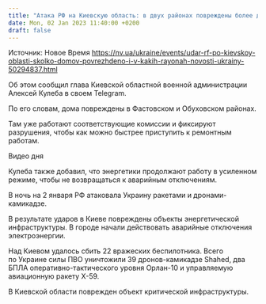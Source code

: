 ```yaml
---
title: "Атака РФ на Киевскую область: в двух районах повреждены более десяти частных домов"
date: Mon, 02 Jan 2023 11:40:00 +0200
draft: false
---
```

Источник: Новое Время https://nv.ua/ukraine/events/udar-rf-po-kievskoy-oblasti-skolko-domov-povrezhdeno-i-v-kakih-rayonah-novosti-ukrainy-50294837.html


 Об этом сообщил глава Киевской областной военной администрации Алексей Кулеба в своем Telegram.

По его словам, дома повреждены в Фастовском и Обуховском районах.

Там уже работают соответствующие комиссии и фиксируют разрушения, чтобы как можно быстрее приступить к ремонтным работам.

 Видео дня   

Кулеба также добавил, что энергетики продолжают работу в усиленном режиме, чтобы не возвращаться к аварийным отключениям.

В ночь на 2 января РФ атаковала Украину ракетами и дронами-камикадзе.

В результате ударов в Киеве повреждены объекты энергетической инфраструктуры. В городе начали действовать аварийные отключения электроэнергии.

Над Киевом удалось сбить 22 вражеских беспилотника. Всего по Украине силы ПВО уничтожили 39 дронов-камикадзе Shahed, два БПЛА оперативно-тактического уровня Орлан-10 и управляемую авиационную ракету Х-59.

В Киевской области поврежден объект критической инфраструктуры.
